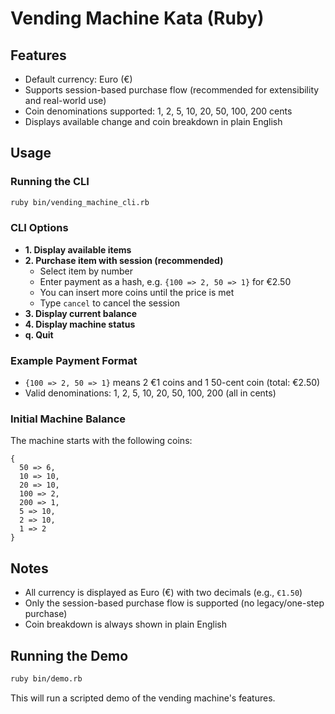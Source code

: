 # Vending Machine Kata (Ruby)

## Features
- Default currency: Euro (€)
- Supports session-based purchase flow (recommended for extensibility and real-world use)
- Coin denominations supported: 1, 2, 5, 10, 20, 50, 100, 200 cents
- Displays available change and coin breakdown in plain English

## Usage

### Running the CLI

```sh
ruby bin/vending_machine_cli.rb
```

### CLI Options
- **1. Display available items**
- **2. Purchase item with session (recommended)**
  - Select item by number
  - Enter payment as a hash, e.g. `{100 => 2, 50 => 1}` for €2.50
  - You can insert more coins until the price is met
  - Type `cancel` to cancel the session
- **3. Display current balance**
- **4. Display machine status**
- **q. Quit**

### Example Payment Format
- `{100 => 2, 50 => 1}` means 2 €1 coins and 1 50-cent coin (total: €2.50)
- Valid denominations: 1, 2, 5, 10, 20, 50, 100, 200 (all in cents)

### Initial Machine Balance
The machine starts with the following coins:
```
{
  50 => 6,
  10 => 10,
  20 => 10,
  100 => 2,
  200 => 1,
  5 => 10,
  2 => 10,
  1 => 2
}
```

## Notes
- All currency is displayed as Euro (€) with two decimals (e.g., `€1.50`)
- Only the session-based purchase flow is supported (no legacy/one-step purchase)
- Coin breakdown is always shown in plain English

## Running the Demo

```sh
ruby bin/demo.rb
```

This will run a scripted demo of the vending machine's features.

